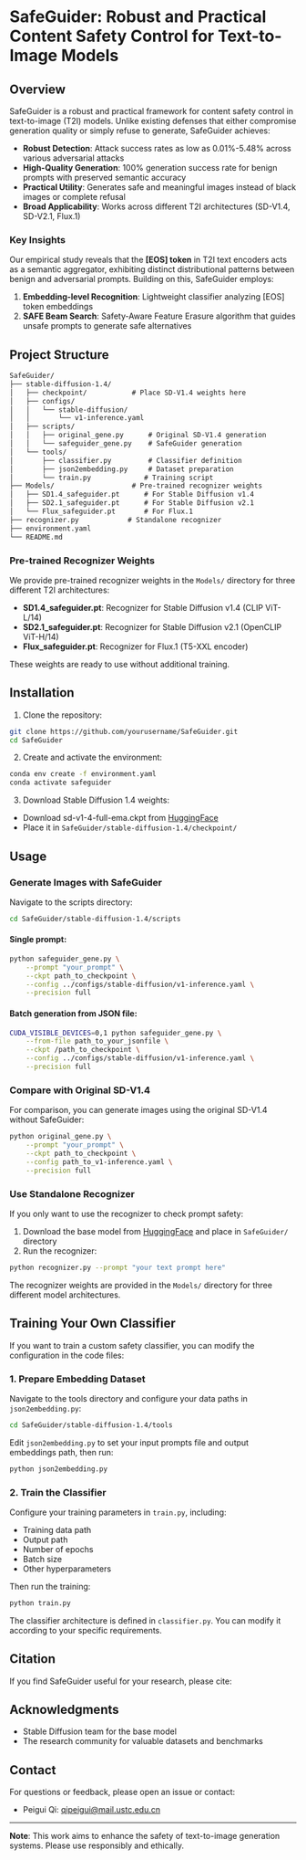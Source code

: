 # SafeGuider: Robust and Practical Content Safety Control for Text-to-Image Models

## Overview

SafeGuider is a robust and practical framework for content safety control in text-to-image (T2I) models. Unlike existing defenses that either compromise generation quality or simply refuse to generate, SafeGuider achieves:

- **Robust Detection**: Attack success rates as low as 0.01%-5.48% across various adversarial attacks
- **High-Quality Generation**: 100% generation success rate for benign prompts with preserved semantic accuracy
- **Practical Utility**: Generates safe and meaningful images instead of black images or complete refusal
- **Broad Applicability**: Works across different T2I architectures (SD-V1.4, SD-V2.1, Flux.1)

### Key Insights

Our empirical study reveals that the **[EOS] token** in T2I text encoders acts as a semantic aggregator, exhibiting distinct distributional patterns between benign and adversarial prompts. Building on this, SafeGuider employs:

1. **Embedding-level Recognition**: Lightweight classifier analyzing [EOS] token embeddings
2. **SAFE Beam Search**: Safety-Aware Feature Erasure algorithm that guides unsafe prompts to generate safe alternatives

## Project Structure
```markdown
SafeGuider/
├── stable-diffusion-1.4/
│   ├── checkpoint/           # Place SD-V1.4 weights here
│   ├── configs/
│   │   └── stable-diffusion/
│   │       └── v1-inference.yaml
│   ├── scripts/
│   │   ├── original_gene.py      # Original SD-V1.4 generation
│   │   └── safeguider_gene.py    # SafeGuider generation
│   └── tools/
│       ├── classifier.py         # Classifier definition
│       ├── json2embedding.py     # Dataset preparation
│       └── train.py             # Training script
├── Models/                   # Pre-trained recognizer weights
│   ├── SD1.4_safeguider.pt      # For Stable Diffusion v1.4
│   ├── SD2.1_safeguider.pt      # For Stable Diffusion v2.1
│   └── Flux_safeguider.pt       # For Flux.1
├── recognizer.py            # Standalone recognizer
├── environment.yaml
└── README.md
```

### Pre-trained Recognizer Weights

We provide pre-trained recognizer weights in the `Models/` directory for three different T2I architectures:
- **SD1.4_safeguider.pt**: Recognizer for Stable Diffusion v1.4 (CLIP ViT-L/14)
- **SD2.1_safeguider.pt**: Recognizer for Stable Diffusion v2.1 (OpenCLIP ViT-H/14)
- **Flux_safeguider.pt**: Recognizer for Flux.1 (T5-XXL encoder)

These weights are ready to use without additional training.


## Installation

1. Clone the repository:
```bash
git clone https://github.com/yourusername/SafeGuider.git
cd SafeGuider
```

2. Create and activate the environment:
```bash
conda env create -f environment.yaml
conda activate safeguider
```

3. Download Stable Diffusion 1.4 weights:
- Download sd-v1-4-full-ema.ckpt from [HuggingFace](https://huggingface.co/CompVis/stable-diffusion-v-1-4-original)
- Place it in `SafeGuider/stable-diffusion-1.4/checkpoint/`

## Usage

### Generate Images with SafeGuider
Navigate to the scripts directory:
```bash
cd SafeGuider/stable-diffusion-1.4/scripts
```

#### Single prompt:  
```bash
python safeguider_gene.py \
    --prompt "your_prompt" \
    --ckpt path_to_checkpoint \
    --config ../configs/stable-diffusion/v1-inference.yaml \
    --precision full
```

#### Batch generation from JSON file:
```bash
CUDA_VISIBLE_DEVICES=0,1 python safeguider_gene.py \
    --from-file path_to_your_jsonfile \
    --ckpt /path_to_checkpoint \
    --config ../configs/stable-diffusion/v1-inference.yaml \
    --precision full
```

### Compare with Original SD-V1.4
For comparison, you can generate images using the original SD-V1.4 without SafeGuider:
```bash
python original_gene.py \
    --prompt "your_prompt" \
    --ckpt path_to_checkpoint \
    --config path_to_v1-inference.yaml \
    --precision full
```


### Use Standalone Recognizer
If you only want to use the recognizer to check prompt safety:
1. Download the base model from [HuggingFace](https://huggingface.co/CompVis/stable-diffusion-v1-4) and place in `SafeGuider/` directory
2. Run the recognizer:
```bash
python recognizer.py --prompt "your text prompt here"
```
The recognizer weights are provided in the `Models/` directory for three different model architectures.

## Training Your Own Classifier

If you want to train a custom safety classifier, you can modify the configuration in the code files:

### 1. Prepare Embedding Dataset

Navigate to the tools directory and configure your data paths in `json2embedding.py`:
```bash
cd SafeGuider/stable-diffusion-1.4/tools
```
Edit `json2embedding.py` to set your input prompts file and output embeddings path, then run:
```bash
python json2embedding.py
```

### 2. Train the Classifier
Configure your training parameters in `train.py`, including:
- Training data path
- Output path
- Number of epochs
- Batch size
- Other hyperparameters

Then run the training:
```bash
python train.py
```
The classifier architecture is defined in `classifier.py`. You can modify it according to your specific requirements.

## Citation
If you find SafeGuider useful for your research, please cite:



## Acknowledgments

- Stable Diffusion team for the base model
- The research community for valuable datasets and benchmarks

## Contact

For questions or feedback, please open an issue or contact:
- Peigui Qi: qipeigui@mail.ustc.edu.cn

---

**Note**: This work aims to enhance the safety of text-to-image generation systems. Please use responsibly and ethically.